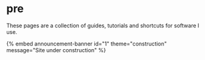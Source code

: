 # pre

These pages are a collection of guides, tutorials and shortcuts for software I use.

{% embed announcement-banner id="1" theme="construction" message="Site under construction" %}
